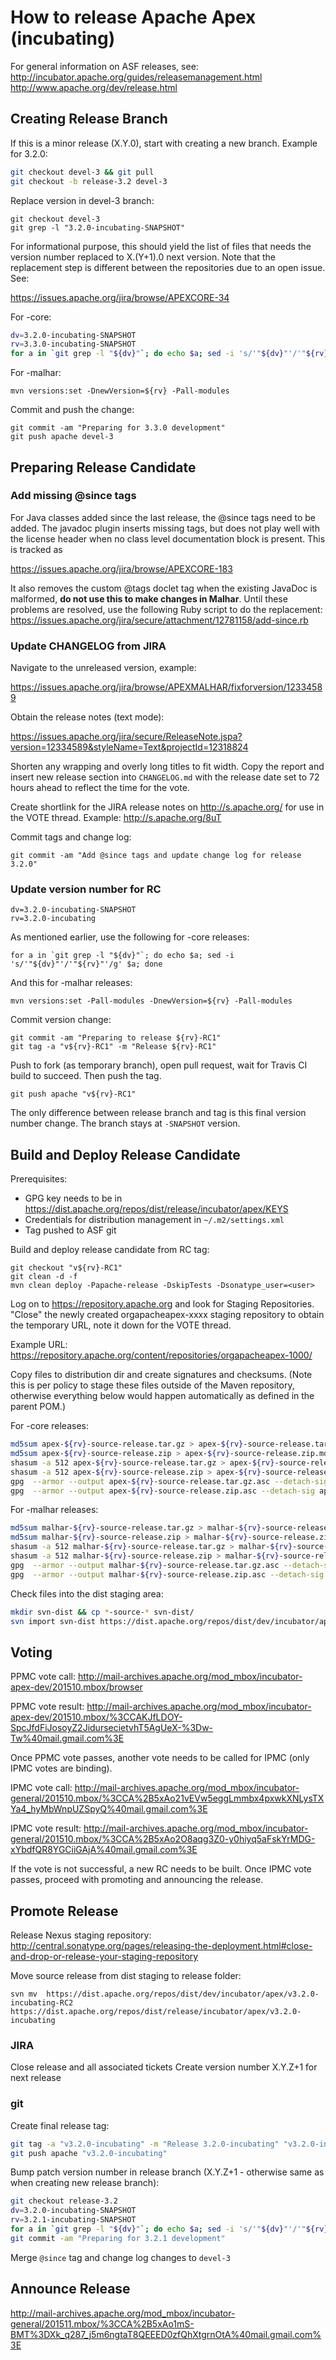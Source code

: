 # How to release Apache Apex (incubating)

For general information on ASF releases, see:
http://incubator.apache.org/guides/releasemanagement.html
http://www.apache.org/dev/release.html

## Creating Release Branch

If this is a minor release (X.Y.0), start with creating a new branch. Example for 3.2.0:

```bash
git checkout devel-3 && git pull
git checkout -b release-3.2 devel-3
```
Replace version in devel-3 branch:
```
git checkout devel-3
git grep -l "3.2.0-incubating-SNAPSHOT"
```
For informational purpose, this should yield the list of files that needs the version number replaced to X.(Y+1).0 next version. Note that the replacement step is different between the repositories due to an open issue. See:

https://issues.apache.org/jira/browse/APEXCORE-34

For -core:  
```bash
dv=3.2.0-incubating-SNAPSHOT
rv=3.3.0-incubating-SNAPSHOT
for a in `git grep -l "${dv}"`; do echo $a; sed -i 's/'"${dv}"'/'"${rv}"'/g' $a; done
```
For -malhar:
```
mvn versions:set -DnewVersion=${rv} -Pall-modules
```
Commit and push the change:
```
git commit -am "Preparing for 3.3.0 development"
git push apache devel-3
```

## Preparing Release Candidate

### Add missing @since tags

For Java classes added since the last release, the @since tags need to be added. The javadoc plugin inserts missing tags, but does not play well with the license header when no class level documentation block is present. This is tracked as
    
https://issues.apache.org/jira/browse/APEXCORE-183

It also removes the custom @tags doclet tag when the existing JavaDoc is malformed, **do not use this to make changes in Malhar**. Until these problems are resolved, use the following Ruby script to do the replacement: https://issues.apache.org/jira/secure/attachment/12781158/add-since.rb

### Update CHANGELOG from JIRA

Navigate to the unreleased version, example:

https://issues.apache.org/jira/browse/APEXMALHAR/fixforversion/12334589

Obtain the release notes (text mode):

https://issues.apache.org/jira/secure/ReleaseNote.jspa?version=12334589&styleName=Text&projectId=12318824

Shorten any wrapping and overly long titles to fit width.  Copy the report and insert new release section into `CHANGELOG.md` with the release date set to 72 hours ahead to reflect the time for the vote.

Create shortlink for the JIRA release notes on http://s.apache.org/ for use in the VOTE thread. 
Example: http://s.apache.org/8uT

Commit tags and change log:
```
git commit -am "Add @since tags and update change log for release 3.2.0"
```

### Update version number for RC

```
dv=3.2.0-incubating-SNAPSHOT
rv=3.2.0-incubating
```
As mentioned earlier, use the following for -core releases:
```
for a in `git grep -l "${dv}"`; do echo $a; sed -i 's/'"${dv}"'/'"${rv}"'/g' $a; done
```
And this for -malhar releases:
```
mvn versions:set -Pall-modules -DnewVersion=${rv} -Pall-modules
```
Commit version change:
```
git commit -am "Preparing to release ${rv}-RC1"
git tag -a "v${rv}-RC1" -m "Release ${rv}-RC1"
```
Push to fork (as temporary branch), open pull request, wait for Travis CI build to succeed. Then push the tag.
```
git push apache "v${rv}-RC1" 
```
The only difference between release branch and tag is this final version number change. The branch stays at `-SNAPSHOT` version.

## Build and Deploy Release Candidate
Prerequisites:

 - GPG key needs to be in https://dist.apache.org/repos/dist/release/incubator/apex/KEYS
 - Credentials for distribution management in `~/.m2/settings.xml`
 - Tag pushed to ASF git

Build and deploy release candidate from RC tag:

```
git checkout "v${rv}-RC1"
git clean -d -f
mvn clean deploy -Papache-release -DskipTests -Dsonatype_user=<user>
```
Log on to https://repository.apache.org and look for Staging Repositories. "Close" the newly created orgapacheapex-xxxx staging repository to obtain the temporary URL, note it down for the VOTE thread.

Example URL: https://repository.apache.org/content/repositories/orgapacheapex-1000/

Copy files to distribution dir and create signatures and checksums. 
(Note this is per policy to stage these files outside of the Maven repository, otherwise everything below would happen automatically as defined in the parent POM.)

For -core releases:

```bash
md5sum apex-${rv}-source-release.tar.gz > apex-${rv}-source-release.tar.gz.md5
md5sum apex-${rv}-source-release.zip > apex-${rv}-source-release.zip.md5
shasum -a 512 apex-${rv}-source-release.tar.gz > apex-${rv}-source-release.tar.gz.sha
shasum -a 512 apex-${rv}-source-release.zip > apex-${rv}-source-release.zip.sha
gpg  --armor --output apex-${rv}-source-release.tar.gz.asc --detach-sig apex-${rv}-source-release.tar.gz
gpg  --armor --output apex-${rv}-source-release.zip.asc --detach-sig apex-${rv}-source-release.zip
```

For -malhar releases:

```bash
md5sum malhar-${rv}-source-release.tar.gz > malhar-${rv}-source-release.tar.gz.md5
md5sum malhar-${rv}-source-release.zip > malhar-${rv}-source-release.zip.md5
shasum -a 512 malhar-${rv}-source-release.tar.gz > malhar-${rv}-source-release.tar.gz.sha
shasum -a 512 malhar-${rv}-source-release.zip > malhar-${rv}-source-release.zip.sha
gpg  --armor --output malhar-${rv}-source-release.tar.gz.asc --detach-sig malhar-${rv}-source-release.tar.gz
gpg  --armor --output malhar-${rv}-source-release.zip.asc --detach-sig malhar-${rv}-source-release.zip
```

Check files into the dist staging area:

```bash
mkdir svn-dist && cp *-source-* svn-dist/
svn import svn-dist https://dist.apache.org/repos/dist/dev/incubator/apex/v${rv}-RC1 -m "Apache Apex v${rv}-RC1"
```

## Voting 

PPMC vote call:
http://mail-archives.apache.org/mod_mbox/incubator-apex-dev/201510.mbox/browser

PPMC vote result:
http://mail-archives.apache.org/mod_mbox/incubator-apex-dev/201510.mbox/%3CCAKJfLDOY-SpcJfdFiJosoyZ2JidursecietvhT5AgUeX-%3Dw-Tw%40mail.gmail.com%3E

Once PPMC vote passes, another vote needs to be called for IPMC (only IPMC votes are binding).

IPMC vote call:
http://mail-archives.apache.org/mod_mbox/incubator-general/201510.mbox/%3CCA%2B5xAo21vEVw5eggLmmbx4pxwkXNLysTXYa4_hyMbWnpUZSpyQ%40mail.gmail.com%3E

IPMC vote result:
http://mail-archives.apache.org/mod_mbox/incubator-general/201510.mbox/%3CCA%2B5xAo2O8aqg3Z0-y0hiyq5aFskYrMDG-xYbdfQR8YGCiiGAjA%40mail.gmail.com%3E

If the vote is not successful, a new RC needs to be built. Once IPMC vote passes, proceed with promoting and announcing the release.

## Promote Release

Release Nexus staging repository: http://central.sonatype.org/pages/releasing-the-deployment.html#close-and-drop-or-release-your-staging-repository

Move source release from dist staging to release folder:
```
svn mv  https://dist.apache.org/repos/dist/dev/incubator/apex/v3.2.0-incubating-RC2 https://dist.apache.org/repos/dist/release/incubator/apex/v3.2.0-incubating
```

### JIRA

Close release and all associated tickets 
Create version number X.Y.Z+1 for next release

### git

Create final release tag:
```bash
git tag -a "v3.2.0-incubating" -m "Release 3.2.0-incubating" "v3.2.0-incubating-RC2"
git push apache "v3.2.0-incubating"
```
Bump patch version number in release branch (X.Y.Z+1 - otherwise same as when creating new release branch):
```bash
git checkout release-3.2
dv=3.2.0-incubating-SNAPSHOT
rv=3.2.1-incubating-SNAPSHOT
for a in `git grep -l "${dv}"`; do echo $a; sed -i 's/'"${dv}"'/'"${rv}"'/g' $a; done
git commit -am "Preparing for 3.2.1 development"
```
Merge `@since` tag and change log changes to `devel-3`

## Announce Release

http://mail-archives.apache.org/mod_mbox/incubator-general/201511.mbox/%3CCA%2B5xAo1mS-BMT%3DXk_q287_j5m6ngtaT8QEEED0zfQhXtgrnOtA%40mail.gmail.com%3E
